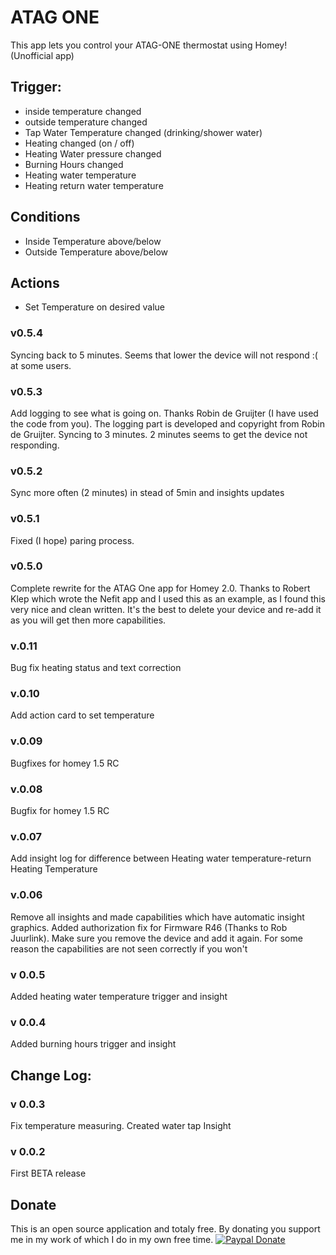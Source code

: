 # ATAG ONE

This app lets you control your ATAG-ONE thermostat using Homey! (Unofficial app)

## Trigger:
 - inside temperature changed
 - outside temperature changed
 - Tap Water Temperature changed (drinking/shower water)
 - Heating changed (on / off)
 - Heating Water pressure changed
 - Burning Hours changed
 - Heating water temperature
 - Heating return water temperature


## Conditions

 - Inside Temperature above/below
 - Outside Temperature above/below


## Actions

 - Set Temperature on desired value

### v0.5.4
Syncing back to 5 minutes. Seems that lower the device will not respond :( at some users. 

### v0.5.3
Add logging to see what is going on. Thanks Robin de Gruijter (I have used the code from you). The logging part is developed and copyright from Robin de Gruijter.
Syncing to 3 minutes. 2 minutes seems to get the device not responding.

### v0.5.2
Sync more often (2 minutes) in stead of 5min and insights updates

### v0.5.1
Fixed (I hope) paring process.

### v0.5.0
Complete rewrite for the ATAG One app for Homey 2.0. Thanks to Robert Klep which wrote the Nefit app and I used this as an example, as I found this very nice and clean written. It's the best to delete your device and re-add it as you will get then more capabilities.

### v.0.11
Bug fix heating status and text correction

### v.0.10
Add action card to set temperature

### v.0.09
Bugfixes for homey 1.5 RC

### v.0.08
Bugfix for homey 1.5 RC

### v.0.07
Add insight log for difference between Heating water temperature-return Heating Temperature

### v.0.06
Remove all insights and made capabilities which have automatic insight graphics. Added authorization fix for Firmware R46 (Thanks to Rob Juurlink).
Make sure you remove the device and add it again. For some reason the capabilities are not seen correctly if you won't

### v 0.0.5
Added heating water temperature trigger and insight

### v 0.0.4
Added burning hours trigger and insight

## Change Log:

### v 0.0.3
Fix temperature measuring. Created water tap Insight

### v 0.0.2
First BETA release

## Donate
This is an open source application and totaly free. 
By donating you support me in my work of which I do in my own free time.
[![Paypal Donate](https://www.paypalobjects.com/en_US/i/btn/btn_donateCC_LG.gif)](https://www.paypal.com/cgi-bin/webscr?cmd=_s-xclick&hosted_button_id=FU4J2LWM6WSNS)
